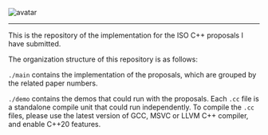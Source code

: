 ![avatar](https://repository-images.githubusercontent.com/150747489/96be8380-91ca-11e9-8997-b256113e3c25)

---

This is the repository of the implementation for the ISO C++ proposals I
have submitted.

The organization structure of this repository is as follows:

`./main` contains the implementation of the proposals, which are grouped
         by the related paper numbers.

`./demo` contains the demos that could run with the proposals. Each
		 `.cc` file is a standalone compile unit that could run
		 independently. To compile the `.cc` files, please use the latest
		 version of GCC, MSVC or LLVM C++ compiler, and enable C++20
		 features.
